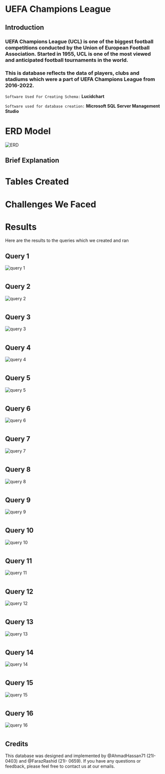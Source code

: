 # UEFA Champions League
## Introduction
### UEFA Champions League (UCL) is one of the biggest football competitions conducted by the Union of European Football Association. Started in 1955, UCL is one of the most viewed and anticipated football tournaments in the world.
### This is database reflects the data of players, clubs and stadiums which were a part of UEFA Champions League from 2016-2022.

`Software Used For Creating Schema:` **Lucidchart**

`Software used for database creation:` **Microsoft SQL Server Management Studio**

#
# ERD Model

![ERD](/ERD.png)


## Brief Explanation
#


# Tables Created

# Challenges We Faced

# Results
 Here are the results to the queries which we created and ran

## Query 1

![query 1](/screenshots/q1.JPG)
#
## Query 2

![query 2](/screenshots/q2.JPG)
#
## Query 3

![query 3](/screenshots/q3.JPG)
#
## Query 4
![query 4](screenshots/q4.JPG)
#
## Query 5

![query 5](screenshots/q5.JPG)
#

## Query 6

![query 6](screenshots/q6.JPG)
#


## Query 7

![query 7](screenshots/q7.JPG)
#


## Query 8

![query 8](screenshots/q8.JPG)
#


## Query 9

![query 9](screenshots/q9.JPG)
#

## Query 10

![query 10](screenshots/q10.JPG)
#

## Query 11
![query 11](screenshots/q11.JPG)
#

## Query 12

![query 12](screenshots/q12.JPG)
#

## Query 13

![query 13](screenshots/q13.JPG)
#

## Query 14

![query 14](screenshots/q14.JPG)
#

## Query 15

![query 15](screenshots/q15.JPG)
#

## Query 16

![query 16](screenshots/q16.JPG)


# 

## Credits
This database was designed and implemented by @AhmadHassan71 (21I-0403) and @FarazRashid (21I- 0659). If you have any questions or feedback, please feel free to contact us at our emails.